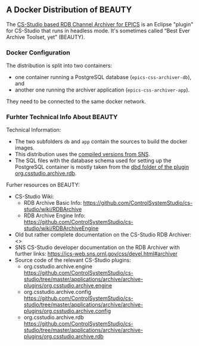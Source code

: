 ## A Docker Distribution of BEAUTY

The [CS-Studio based RDB Channel Archiver for EPICS][css-rdb]
is an Eclipse "plugin" for CS-Studio that runs in headless mode.
It's sometimes called “Best Ever Archive Toolset, yet” (BEAUTY).

### Docker Configuration

The distribution is split into two containers:

* one container running a PostgreSQL database (`epics-css-archiver-db`), and
* another one running the archiver application (`epics-css-archiver-app`).

They need to be connected to the same docker network.

### Furhter Technical Info About BEAUTY

Technical Information:

* The two subfolders `db` and `app` contain the sources to build the docker images.
* This distribution uses the [compiled versions from SNS][sns-dist].
* The SQL files with the database schema used for setting up the PostgreSQL container
  is mostly taken from the [dbd folder of the plugin org.csstudio.archive.rdb][dbd].

Furher resources on BEAUTY:

* CS-Studio Wiki:
    * RDB Archive Basic  Info: <https://github.com/ControlSystemStudio/cs-studio/wiki/RDBArchive>
    * RDB Archive Engine Info: <https://github.com/ControlSystemStudio/cs-studio/wiki/RDBArchiveEngine>
* Old but rather complete documentation on the CS-Studio RDB Archiver: <>
* SNS CS-Studio developer documentation on the RDB Archiver with further links: <https://ics-web.sns.ornl.gov/css/devel.html#archiver>
* Source code of the relevant CS-Studio plugins:
    * org.csstudio.archive.engine <https://github.com/ControlSystemStudio/cs-studio/tree/master/applications/archive/archive-plugins/org.csstudio.archive.engine>
    * org.csstudio.archive.config <https://github.com/ControlSystemStudio/cs-studio/tree/master/applications/archive/archive-plugins/org.csstudio.archive.config>
    * org.csstudio.archive.rdb <https://github.com/ControlSystemStudio/cs-studio/tree/master/applications/archive/archive-plugins/org.csstudio.archive.rdb>

[css-rdb]: http://cs-studio.sourceforge.net/docbook/ch11.html
[dbd]: https://github.com/ControlSystemStudio/cs-studio/tree/master/applications/archive/archive-plugins/org.csstudio.archive.rdb/dbd
[sns-dist]: https://ics-web.sns.ornl.gov/css/updates/apps/?C=N;O=A

